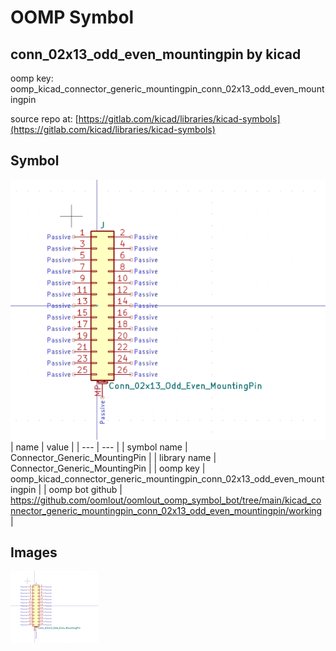 # OOMP Symbol  
## conn_02x13_odd_even_mountingpin  by kicad  
  
oomp key: oomp_kicad_connector_generic_mountingpin_conn_02x13_odd_even_mountingpin  
  
source repo at: [https://gitlab.com/kicad/libraries/kicad-symbols](https://gitlab.com/kicad/libraries/kicad-symbols)  
## Symbol  
  
[![working.png](working_600.png)](working.png)  
| name | value | 
| --- | --- | 
| symbol name | Connector_Generic_MountingPin | 
| library name | Connector_Generic_MountingPin | 
| oomp key | oomp_kicad_connector_generic_mountingpin_conn_02x13_odd_even_mountingpin | 
| oomp bot github | https://github.com/oomlout/oomlout_oomp_symbol_bot/tree/main/kicad_connector_generic_mountingpin_conn_02x13_odd_even_mountingpin/working | 
## Images  
  
[![working.png](working_140.png)](working.png)  

